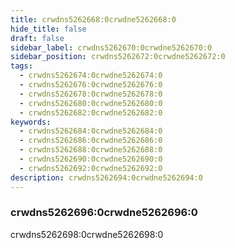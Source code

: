 ```yaml
---
title: crwdns5262668:0crwdne5262668:0
hide_title: false
draft: false
sidebar_label: crwdns5262670:0crwdne5262670:0
sidebar_position: crwdns5262672:0crwdne5262672:0
tags:
  - crwdns5262674:0crwdne5262674:0
  - crwdns5262676:0crwdne5262676:0
  - crwdns5262678:0crwdne5262678:0
  - crwdns5262680:0crwdne5262680:0
  - crwdns5262682:0crwdne5262682:0
keywords:
  - crwdns5262684:0crwdne5262684:0
  - crwdns5262686:0crwdne5262686:0
  - crwdns5262688:0crwdne5262688:0
  - crwdns5262690:0crwdne5262690:0
  - crwdns5262692:0crwdne5262692:0
description: crwdns5262694:0crwdne5262694:0
---
```


### crwdns5262696:0crwdne5262696:0

crwdns5262698:0crwdne5262698:0
